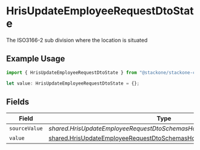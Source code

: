# HrisUpdateEmployeeRequestDtoState

The ISO3166-2 sub division where the location is situated

## Example Usage

```typescript
import { HrisUpdateEmployeeRequestDtoState } from "@stackone/stackone-client-ts/sdk/models/shared";

let value: HrisUpdateEmployeeRequestDtoState = {};
```

## Fields

| Field                                                                                                                                                       | Type                                                                                                                                                        | Required                                                                                                                                                    | Description                                                                                                                                                 |
| ----------------------------------------------------------------------------------------------------------------------------------------------------------- | ----------------------------------------------------------------------------------------------------------------------------------------------------------- | ----------------------------------------------------------------------------------------------------------------------------------------------------------- | ----------------------------------------------------------------------------------------------------------------------------------------------------------- |
| `sourceValue`                                                                                                                                               | *shared.HrisUpdateEmployeeRequestDtoSchemasHomeLocationStateSourceValue*                                                                                    | :heavy_minus_sign:                                                                                                                                          | N/A                                                                                                                                                         |
| `value`                                                                                                                                                     | [shared.HrisUpdateEmployeeRequestDtoSchemasHomeLocationStateValue](../../../sdk/models/shared/hrisupdateemployeerequestdtoschemashomelocationstatevalue.md) | :heavy_minus_sign:                                                                                                                                          | N/A                                                                                                                                                         |